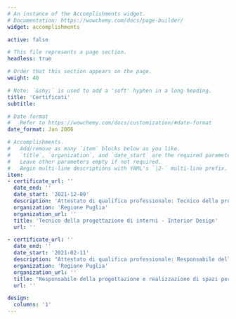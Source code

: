 ```yaml
---
# An instance of the Accomplishments widget.
# Documentation: https://wowchemy.com/docs/page-builder/
widget: accomplishments

active: false

# This file represents a page section.
headless: true

# Order that this section appears on the page.
weight: 40

# Note: `&shy;` is used to add a 'soft' hyphen in a long heading.
title: 'Certificati'
subtitle:

# Date format
#   Refer to https://wowchemy.com/docs/customization/#date-format
date_format: Jan 2006

# Accomplishments.
#   Add/remove as many `item` blocks below as you like.
#   `title`, `organization`, and `date_start` are the required parameters.
#   Leave other parameters empty if not required.
#   Begin multi-line descriptions with YAML's `|2-` multi-line prefix.
item:
- certificate_url: ''
  date_end: ''
  date_start: '2021-12-09'
  description: 'Attestato di qualifica professionale: Tecnico della progettazione di interni - Interior Design'
  organization: 'Regione Puglia'
  organization_url: ''
  title: 'Tecnico della progettazione di interni - Interior Design'
  url: ''

- certificate_url: ''
  date_end: ''
  date_start: '2021-02-11'
  description: "Attestato di qualifica professionale: Responsabile della progettazione e realizzazione di spazi per l'HO.RE.CA."
  organization: 'Regione Puglia'
  organization_url: ''
  title: "Responsabile della progettazione e realizzazione di spazi per l'HO.RE.CA."
  url: ''

design:
  columns: '1'
---
```

